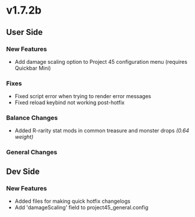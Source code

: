 # v1.7.2b
## User Side
### New Features
- Add damage scaling option to Project 45 configuration menu (requires Quickbar Mini)
### Fixes
- Fixed script error when trying to render error messages
- Fixed reload keybind not working post-hotfix
### Balance Changes
- Added R-rarity stat mods in common treasure and monster drops _(0.64 weight)_
### General Changes
## Dev Side
### New Features
- Added files for making quick hotfix changelogs
- Add 'damageScaling' field to project45_general.config